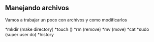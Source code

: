 ## Manejando archivos

Vamos a trabajar un poco con archivos y como modificarlos

*mkdir (make directory)
*touch ()
*rm (remove)
*mv (move)
*cat
*sudo (super user do)
*history
